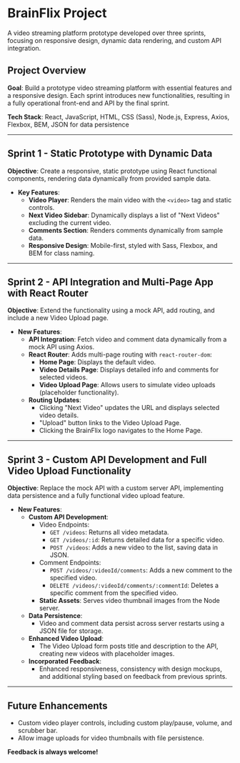 # BrainFlix Project

A video streaming platform prototype developed over three sprints, focusing on responsive design, dynamic data rendering, and custom API integration.

## Project Overview

**Goal**: Build a prototype video streaming platform with essential features and a responsive design. Each sprint introduces new functionalities, resulting in a fully operational front-end and API by the final sprint.

**Tech Stack**: React, JavaScript, HTML, CSS (Sass), Node.js, Express, Axios, Flexbox, BEM, JSON for data persistence

---

## Sprint 1 - Static Prototype with Dynamic Data

**Objective**: Create a responsive, static prototype using React functional components, rendering data dynamically from provided sample data.

- **Key Features**:
  - **Video Player**: Renders the main video with the `<video>` tag and static controls.
  - **Next Video Sidebar**: Dynamically displays a list of "Next Videos" excluding the current video.
  - **Comments Section**: Renders comments dynamically from sample data.
  - **Responsive Design**: Mobile-first, styled with Sass, Flexbox, and BEM for class naming.

---

## Sprint 2 - API Integration and Multi-Page App with React Router

**Objective**: Extend the functionality using a mock API, add routing, and include a new Video Upload page.

- **New Features**:
  - **API Integration**: Fetch video and comment data dynamically from a mock API using Axios.
  - **React Router**: Adds multi-page routing with `react-router-dom`:
    - **Home Page**: Displays the default video.
    - **Video Details Page**: Displays detailed info and comments for selected videos.
    - **Video Upload Page**: Allows users to simulate video uploads (placeholder functionality).
  - **Routing Updates**:
    - Clicking "Next Video" updates the URL and displays selected video details.
    - "Upload" button links to the Video Upload Page.
    - Clicking the BrainFlix logo navigates to the Home Page.

---

## Sprint 3 - Custom API Development and Full Video Upload Functionality

**Objective**: Replace the mock API with a custom server API, implementing data persistence and a fully functional video upload feature.

- **New Features**:
  - **Custom API Development**:
    - Video Endpoints:
      - `GET /videos`: Returns all video metadata.
      - `GET /videos/:id`: Returns detailed data for a specific video.
      - `POST /videos`: Adds a new video to the list, saving data in JSON.
    - Comment Endpoints:
      - `POST /videos/:videoId/comments`: Adds a new comment to the specified video.
      - `DELETE /videos/:videoId/comments/:commentId`: Deletes a specific comment from the specified video.
    - **Static Assets**: Serves video thumbnail images from the Node server.
  - **Data Persistence**:
    - Video and comment data persist across server restarts using a JSON file for storage.
  - **Enhanced Video Upload**:
    - The Video Upload form posts title and description to the API, creating new videos with placeholder images.
  - **Incorporated Feedback**:
    - Enhanced responsiveness, consistency with design mockups, and additional styling based on feedback from previous sprints.

---

## Future Enhancements

- Custom video player controls, including custom play/pause, volume, and scrubber bar.
- Allow image uploads for video thumbnails with file persistence.

**Feedback is always welcome!**
